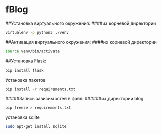 # fBlog

##Установка виртуального окружения:
####из корневой директории
```sh
virtualenv -p python3 ./venv
```
##Активация виртуального окружения:
####из корневой директории
```sh
source venv/bin/activate
```
##Установка Flask:
```sh
pip install flask
```
Установка пакетов
```sh
pip install -r requirements.txt
```




#####Запись зависимостей в файл:
######из директории blog
```sh
pip freeze > requirements.txt
```


установка sqlite
```sh
sudo apt-get install sqlite
```